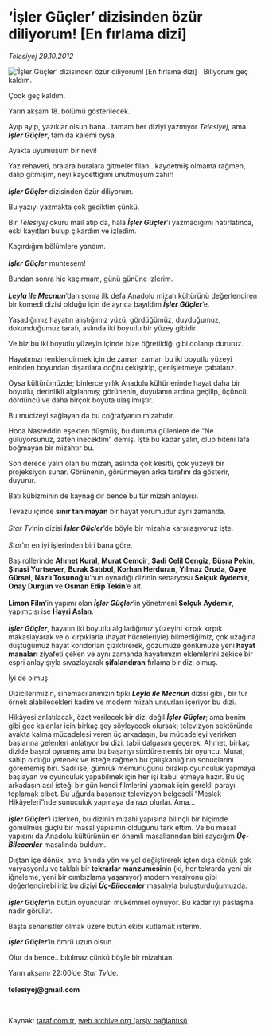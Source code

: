 # ‘İşler Güçler’ dizisinden özür diliyorum! [En fırlama dizi]

*Telesiyej 29.10.2012*

<div class="yazi"><img align="left" alt="‘İşler Güçler’ dizisinden özür diliyorum! [En fırlama dizi]" border="0" src="http://www.taraf.com.tr/fotoraflar/makaleler/isler-gucler-dizisinden-ozur-diliyorum-en_5369_orijinal.jpg" style="border-right-width:10px; border-color:#FFFFFF"/><p>Biliyorum geç kaldım.</p>
<p>Çook geç kaldım.</p>
<p>Yarın akşam 18. bölümü gösterilecek.</p>
<p>Ayıp ayıp, yazıklar olsun bana.. tamam her diziyi yazmıyor <i>Telesiyej</i>, ama <b><i>İşler Güçler</i></b>, tam da kalemi oysa.</p>
<p>Ayakta uyumuşum bir nevi!</p>
<p>Yaz rehaveti, oralara buralara gitmeler filan.. kaydetmiş olmama rağmen, dalıp gitmişim, neyi kaydettiğimi unutmuşum zahir!<br/><br/><b><i>İşler Güçler</i></b> dizisinden özür diliyorum.</p>
<p>Bu yazıyı yazmakta çok geciktim çünkü. </p>
<p>Bir <i>Telesiyej</i> okuru mail atıp da, hâlâ <b><i>İşler Güçler</i></b>’i yazmadığımı hatırlatınca, eski kayıtları bulup çıkardım ve izledim. </p>
<p>Kaçırdığım bölümlere yandım.<br/><br/><b><i>İşler Güçler</i></b> muhteşem! </p>
<p>Bundan sonra hiç kaçırmam, günü gününe izlerim.<br/><br/><b><i>Leyla ile Mecnun</i></b>’dan sonra ilk defa Anadolu mizah kültürünü değerlendiren bir komedi dizisi olduğu için de ayrıca bayıldım <b><i>İşler Güçler</i></b>’e. </p>
<p>Yaşadığımız hayatın alıştığımız yüzü; gördüğümüz, duyduğumuz, dokunduğumuz tarafı, aslında iki boyutlu bir yüzey gibidir.</p>
<p>Ve biz bu iki boyutlu yüzeyin içinde bize öğretildiği gibi dolanıp dururuz. </p>
<p>Hayatımızı renklendirmek için de zaman zaman bu iki boyutlu yüzeyi eninden boyundan dışarılara doğru çekiştirip, genişletmeye çabalarız.</p>
<p>Oysa kültürümüzde; binlerce yıllık Anadolu kültürlerinde hayat daha bir boyutlu, derinlikli algılanmış; görünenin, duyulanın ardına geçilip, üçüncü, dördüncü ve daha birçok boyuta ulaşılmıştır.</p>
<p>Bu mucizeyi sağlayan da bu coğrafyanın mizahıdır.</p>
<p>Hoca Nasreddin eşekten düşmüş, bu duruma gülenlere de “Ne gülüyorsunuz, zaten inecektim” demiş. İşte bu kadar yalın, olup biteni lafa boğmayan bir mizahtır bu. </p>
<p>Son derece yalın olan bu mizah, aslında çok kesitli, çok yüzeyli bir projeksiyon sunar. Görünenin, görünmeyen arka tarafını da gösterir, duyurur.</p>
<p>Batı kübizminin de kaynağıdır bence bu tür mizah anlayışı. </p>
<p>Tevazu içinde <b>sınır tanımayan</b> bir hayat yorumudur aynı zamanda.<br/><br/><i>Star Tv</i>’nin dizisi <b><i>İşler Güçler</i></b>’de böyle bir mizahla karşılaşıyoruz işte.<br/><br/><i>Star</i>’ın en iyi işlerinden biri bana göre.</p>
<p>Baş rollerinde <b>Ahmet Kural</b>, <b>Murat Cemcir</b>, <b>Sadi Celil Cengiz</b>, <b>Büşra Pekin</b>, <b>Şinasi Yurtsever</b>, <b>Burak Satıbol</b>, <b>Korhan Herduran</b>, <b>Yılmaz Gruda</b>, <b>Gaye Gürsel</b>, <b>Nazlı Tosunoğlu</b>’nun oynadığı dizinin senaryosu <b>Selçuk Aydemir</b>, <b>Onay Durgun</b> ve <b>Osman Edip Tekin</b>’e ait.<br/><br/><b>Limon Film</b>’in yapımı olan <b><i>İşler Güçler</i></b>’in yönetmeni <b>Selçuk Aydemir</b>, yapımcısı ise <b>Hayri Aslan</b>.<br/><br/><b><i>İşler Güçler</i></b>, hayatın iki boyutlu algıladığımız yüzeyini kırpık kırpık makaslayarak ve o kırpıklarla (hayat hücreleriyle) bilmediğimiz, çok uzağına düştüğümüz hayat koridorları çiziktirerek, gözümüze gönlümüze yeni<b> hayat manaları </b>ziyafeti çeken ve aynı zamanda hayatımızın eklemlerini zekice bir espri anlayışıyla sıvazlayarak <b>şifalandıran</b> fırlama bir dizi olmuş.</p>
<p>İyi de olmuş. </p>
<p>Dizicilerimizin, sinemacılarımızın tıpkı <b><i>Leyla ile Mecnun</i></b> dizisi gibi , bir tür örnek alabilecekleri kadim ve modern mizah unsurları içeriyor bu dizi.</p>
<p>Hikâyesi anlatılacak, özet verilecek bir dizi değil <b><i>İşler Güçler</i></b>; ama benim gibi geç kalanlar için birkaç şey söyleyecek olursak; televizyon sektöründe ayakta kalma mücadelesi veren üç arkadaşın, bu mücadeleyi verirken başlarına gelenleri anlatıyor bu dizi, tabii dalgasını geçerek. Ahmet, birkaç dizide başrol oynamış ama bu başarıyı sürdürememiş bir oyuncu. Murat, sahip olduğu yetenek ve isteğe rağmen bu çalışkanlığının sonuçlarını görememiş biri. Sadi ise, gümrük memurluğunu bırakıp oyunculuk yapmaya başlayan ve oyunculuk yapabilmek için her işi kabul etmeye hazır. Bu üç arkadaşın asıl isteği bir gün kendi filmlerini yapmak için gerekli parayı toplamak elbet. Bu uğurda başarısız televizyon belgeseli “Meslek Hikâyeleri”nde sunuculuk yapmaya da razı olurlar. Ama...<br/><br/><b><i>İşler Güçler</i></b>’i izlerken, bu dizinin mizahi yapısına bilinçli bir biçimde gömülmüş güçlü bir masal yapısının olduğunu fark ettim. Ve bu masal yapısını da Anadolu kültürünün en önemli masallarından biri saydığım <b><i>Üç-Bilecenler</i></b> masalında buldum. </p>
<p>Dıştan içe dönük, ama ânında yön ve yol değiştirerek içten dışa dönük çok varyasyonlu ve taklalı bir <b>tekrarlar manzumesi</b>nin (ki, her tekrarda yeni bir iğneleme, yeni bir cımbızlama yaşanıyor) modern versiyonu gibi değerlendirebiliriz bu diziyi<b> <i>Üç-Bilecenler</i></b> masalıyla buluşturduğumuzda.<br/><br/><b><i>İşler Güçler</i></b>’in bütün oyuncuları mükemmel oynuyor. Bu kadar iyi paslaşma nadir görülür.</p>
<p>Başta senaristler olmak üzere bütün ekibi kutlamak isterim.</p>
<p><b><i>İşler Güçler</i></b>’in ömrü uzun olsun.</p>
<p>Olur da bence.. bıkılmaz çünkü böyle bir mizahtan.</p>
<p>Yarın akşamı 22:00’de <i>Star Tv</i>’de.<br/><br/><b>telesiyej@gmail.com</b></p>
<p> </p>
</div>

Kaynak: [taraf.com.tr](http://www.taraf.com.tr/telesiyej/makale-isler-gucler-dizisinden-ozur-diliyorum-en.htm), [web.archive.org (arşiv bağlantısı)](http://web.archive.org/web/20131107113204/http://www.taraf.com.tr/telesiyej/makale-isler-gucler-dizisinden-ozur-diliyorum-en.htm)
